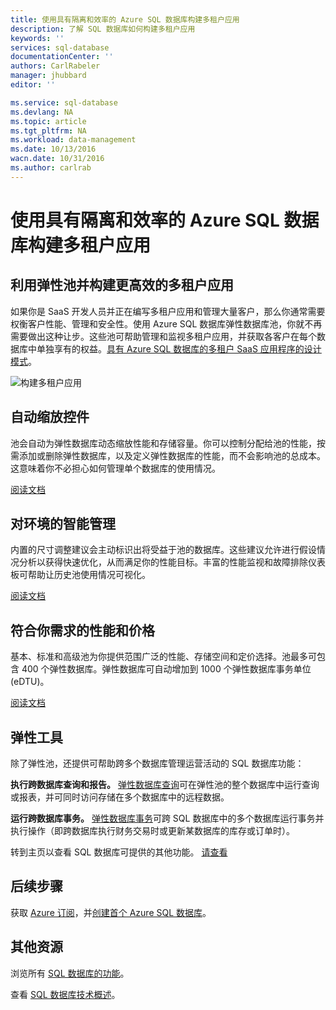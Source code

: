 ```yaml
---
title: 使用具有隔离和效率的 Azure SQL 数据库构建多租户应用
description: 了解 SQL 数据库如何构建多租户应用
keywords: ''
services: sql-database
documentationCenter: ''
authors: CarlRabeler
manager: jhubbard
editor: ''

ms.service: sql-database
ms.devlang: NA
ms.topic: article
ms.tgt_pltfrm: NA
ms.workload: data-management
ms.date: 10/13/2016
wacn.date: 10/31/2016
ms.author: carlrab
---
```


# 使用具有隔离和效率的 Azure SQL 数据库构建多租户应用

## 利用弹性池并构建更高效的多租户应用

如果你是 SaaS 开发人员并正在编写多租户应用和管理大量客户，那么你通常需要权衡客户性能、管理和安全性。使用 Azure SQL 数据库弹性数据库池，你就不再需要做出这种让步。这些池可帮助管理和监视多租户应用，并获取各客户在每个数据库中单独享有的权益。[具有 Azure SQL 数据库的多租户 SaaS 应用程序的设计模式](./sql-database-design-patterns-multi-tenancy-saas-applications.md)。

![构建多租户应用](./media/sql-database-build-multi-tenant-apps/sql-database-build-multi-tenant-apps.png)

## 自动缩放控件

池会自动为弹性数据库动态缩放性能和存储容量。你可以控制分配给池的性能，按需添加或删除弹性数据库，以及定义弹性数据库的性能，而不会影响池的总成本。这意味着你不必担心如何管理单个数据库的使用情况。

[阅读文档](./sql-database-elastic-pool.md)

## 对环境的智能管理

内置的尺寸调整建议会主动标识出将受益于池的数据库。这些建议允许进行假设情况分析以获得快速优化，从而满足你的性能目标。丰富的性能监视和故障排除仪表板可帮助让历史池使用情况可视化。

[阅读文档](./sql-database-elastic-pool-guidance.md)

## 符合你需求的性能和价格

基本、标准和高级池为你提供范围广泛的性能、存储空间和定价选择。池最多可包含 400 个弹性数据库。弹性数据库可自动增加到 1000 个弹性数据库事务单位 (eDTU)。

[阅读文档](https://www.azure.cn/pricing/details/sql-database/?b=16.50)

## 弹性工具

除了弹性池，还提供可帮助跨多个数据库管理运营活动的 SQL 数据库功能：

**执行跨数据库查询和报告。**
[弹性数据库查询](./sql-database-elastic-query-overview.md)可在弹性池的整个数据库中运行查询或报表，并可同时访问存储在多个数据库中的远程数据。

**运行跨数据库事务。**
[弹性数据库事务](./sql-database-elastic-transactions-overview.md)可跨 SQL 数据库中的多个数据库运行事务并执行操作（即跨数据库执行财务交易时或更新某数据库的库存或订单时）。

转到主页以查看 SQL 数据库可提供的其他功能。
[请查看](https://www.azure.cn/home/features/sql-database/)

## 后续步骤

获取 [Azure 订阅](https://www.azure.cn/pricing/1rmb-trial)，并[创建首个 Azure SQL 数据库](./sql-database-get-started.md)。

## 其他资源

浏览所有 [SQL 数据库的功能](https://www.azure.cn/home/features/sql-database/)。

查看 [SQL 数据库技术概述](./sql-database-technical-overview.md)。

<!---HONumber=Mooncake_1024_2016-->
